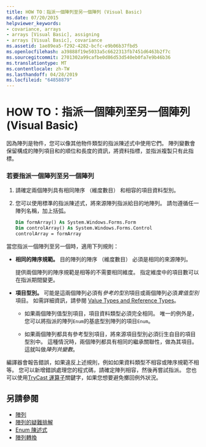 ```yaml
---
title: HOW TO：指派一個陣列至另一個陣列 (Visual Basic)
ms.date: 07/20/2015
helpviewer_keywords:
- covariance, arrays
- arrays [Visual Basic], assigning
- arrays [Visual Basic], covariance
ms.assetid: 1ae89ea5-f292-4282-bcfc-e9b06b37fbd5
ms.openlocfilehash: a39888f19e5033a5c6622313fb7451d6463b2f7c
ms.sourcegitcommit: 2701302a99cafbe0d86d53d540eb0fa7e9b46b36
ms.translationtype: MT
ms.contentlocale: zh-TW
ms.lasthandoff: 04/28/2019
ms.locfileid: "64858879"
---
```

# <a name="how-to-assign-one-array-to-another-array-visual-basic"></a>HOW TO：指派一個陣列至另一個陣列 (Visual Basic)

因為陣列是物件，您可以像其他物件類型的指派陳述式中使用它們。 陣列變數會保留構成的陣列項目和的順位和長度的資訊，將資料指標，並指派複製只有此指標。

### <a name="to-assign-one-array-to-another-array"></a>若要指派一個陣列至另一個陣列

1. 請確定兩個陣列具有相同陣序 （維度數目） 和相容的項目資料型別。

2. 您可以使用標準的指派陳述式，將來源陣列指派給目的地陣列。 請勿遵循任一陣列名稱，加上括弧。

    ```vb
    Dim formArray() As System.Windows.Forms.Form
    Dim controlArray() As System.Windows.Forms.Control
    controlArray = formArray
    ```

當您指派一個陣列至另一個時，適用下列規則：

- **相同的陣序規範。** 目的陣列的陣序 （維度數目） 必須是相同的來源陣列。

  提供兩個陣列的陣序規範是相等的不需要相同維度。 指定維度中的項目數可以在指派期間變更。

- **項目型別。** 可能是這兩個陣列必須有*參考的型別*項目或兩個陣列必須*實值型別*項目。 如需詳細資訊，請參閱 [Value Types and Reference Types](../../../../visual-basic/programming-guide/language-features/data-types/value-types-and-reference-types.md)。

  - 如果兩個陣列值型別項目，項目資料類型必須完全相同。 唯一的例外是，您可以將指派的陣列`Enum`的基底型別陣列的項目`Enum`。

  - 如果兩個陣列都具有參考型別項目，將來源項目型別必須衍生自目的項目型別中。 這種情況時，兩個陣列都具有相同的繼承關聯性，做為其項目。 這就叫做*陣列共變數*。

編譯器會報告錯誤，如果違反上述規則，例如如果資料類型不相容或陣序規範不相等。 您可以新增錯誤處理您的程式碼，請確定陣列相容，然後再嘗試指派。 您也可以使用[TryCast 運算子](../../../../visual-basic/language-reference/operators/trycast-operator.md)關鍵字，如果您想要避免擲回例外狀況。

## <a name="see-also"></a>另請參閱

- [陣列](../../../../visual-basic/programming-guide/language-features/arrays/index.md)
- [陣列的疑難排解](../../../../visual-basic/programming-guide/language-features/arrays/troubleshooting-arrays.md)
- [Enum 陳述式](../../../../visual-basic/language-reference/statements/enum-statement.md)
- [陣列轉換](../../../../visual-basic/programming-guide/language-features/data-types/array-conversions.md)
